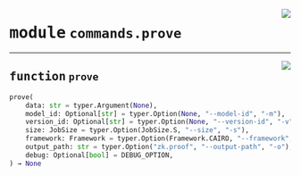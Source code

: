 <!-- markdownlint-disable -->

<a href="https://github.com/gizatechxyz/giza-cli/blob/main/giza/commands/prove.py#L0"><img align="right" style="float:right;" src="https://img.shields.io/badge/-source-cccccc?style=flat-square"></a>

# <kbd>module</kbd> `commands.prove`





---

<a href="https://github.com/gizatechxyz/giza-cli/blob/main/giza/commands/prove.py#L12"><img align="right" style="float:right;" src="https://img.shields.io/badge/-source-cccccc?style=flat-square"></a>

## <kbd>function</kbd> `prove`

```python
prove(
    data: str = typer.Argument(None),
    model_id: Optional[str] = typer.Option(None, "--model-id", "-m"),
    version_id: Optional[str] = typer.Option(None, "--version-id", "-v"),
    size: JobSize = typer.Option(JobSize.S, "--size", "-s"),
    framework: Framework = typer.Option(Framework.CAIRO, "--framework", "-f"),
    output_path: str = typer.Option("zk.proof", "--output-path", "-o"),
    debug: Optional[bool] = DEBUG_OPTION,
) → None
```






